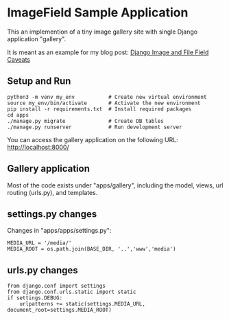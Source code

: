 # ImageField Sample Application 

This an implemention of a tiny image gallery site with single Django application "gallery".

It is meant as an example for my blog post:
[Django Image and File Field Caveats](https://rayed.com/posts/2015/04/django-image-and-file-field-caveats/)

## Setup and Run

    python3 -m venv my_env           # Create new virtual environment
    source my_env/bin/activate       # Activate the new environment
    pip install -r requirements.txt  # Install required packages
    cd apps
    ./manage.py migrate              # Create DB tables
    ./manage.py runserver            # Run development server

You can access the gallery application on the following URL: <http://localhost:8000/>


## Gallery application
Most of the code exists under "apps/gallery", including the model, views, url routing (urls.py), and templates.


## settings.py changes

Changes in "apps/apps/settings.py":

    MEDIA_URL = '/media/'
    MEDIA_ROOT = os.path.join(BASE_DIR, '..','www','media')


## urls.py changes

    from django.conf import settings
    from django.conf.urls.static import static
    if settings.DEBUG:
        urlpatterns += static(settings.MEDIA_URL, document_root=settings.MEDIA_ROOT)


